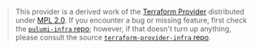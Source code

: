 > This provider is a derived work of the [Terraform Provider](https://github.com/terraform-providers/terraform-provider-infra)
> distributed under [MPL 2.0](https://www.mozilla.org/en-US/MPL/2.0/). If you encounter a bug or missing feature,
> first check the [`pulumi-infra` repo](/issues); however, if that doesn't turn up anything,
> please consult the source [`terraform-provider-infra` repo](https://github.com/terraform-providers/terraform-provider-infra/issues).
